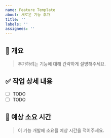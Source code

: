 ```yaml
---
name: Feature Template
about: 새로운 기능 추가
title: ''
labels: ''
assignees: ''
---
```


## 📌 개요
> 추가하려는 기능에 대해 간략하게 설명해주세요.

## ✅ 작업 상세 내용
- [ ] TODO
- [ ] TODO

## 📅 예상 소요 시간
> 이 기능 개발에 소요될 예상 시간을 적어주세요.